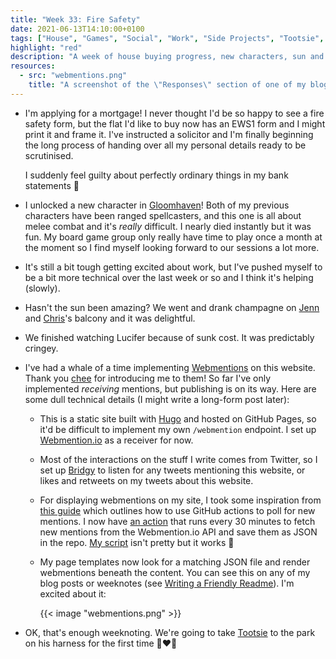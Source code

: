 ```yaml
---
title: "Week 33: Fire Safety"
date: 2021-06-13T14:10:00+0100
tags: ["House", "Games", "Social", "Work", "Side Projects", "Tootsie", "TV", "Cladding", "Board Games", "Gloomhaven", "Champagne", "Lucifer", "Webmention"]
highlight: "red"
description: "A week of house buying progress, new characters, sun and champagne with friends, and a lot of time spent learning how webmentions work."
resources:
  - src: "webmentions.png"
    title: "A screenshot of the \"Responses\" section of one of my blog posts, showing social interactions with the post and a form to submit your own mentions of the page."
---
```


  * I'm applying for a mortgage! I never thought I'd be so happy to see a fire safety form, but the flat I'd like to buy now has an EWS1 form and I might print it and frame it. I've instructed a solicitor and I'm finally beginning the long process of handing over all my personal details ready to be scrutinised.

    I suddenly feel guilty about perfectly ordinary things in my bank statements :grimacing:

  * I unlocked a new character in [Gloomhaven](https://boardgamegeek.com/boardgame/174430/gloomhaven)! Both of my previous characters have been ranged spellcasters, and this one is all about melee combat and it's _really_ difficult. I nearly died instantly but it was fun. My board game group only really have time to play once a month at the moment so I find myself looking forward to our sessions a lot more.

  * It's still a bit tough getting excited about work, but I've pushed myself to be a bit more technical over the last week or so and I think it's helping (slowly).

  * Hasn't the sun been amazing? We went and drank champagne on [Jenn](https://twitter.com/teachlearncode) and [Chris](https://twitter.com/mowjj)'s balcony and it was delightful.

  * We finished watching Lucifer because of sunk cost. It was predictably cringey.

  * I've had a whale of a time implementing [Webmentions](https://indieweb.org/Webmention) on this website. Thank you [chee](https://chee.snoot.club/) for introducing me to them! So far I've only implemented _receiving_ mentions, but publishing is on its way. Here are some dull technical details (I might write a long-form post later):

    * This is a static site built with [Hugo](https://gohugo.io/) and hosted on GitHub Pages, so it'd be difficult to implement my own `/webmention` endpoint. I set up [Webmention.io](https://webmention.io/) as a receiver for now.

    * Most of the interactions on the stuff I write comes from Twitter, so I set up [Bridgy](https://brid.gy/) to listen for any tweets mentioning this website, or likes and retweets on my tweets about this website.

    * For displaying webmentions on my site, I took some inspiration from [this guide](https://sebastiandedeyne.com/webmentions-on-a-static-site-with-github-actions/) which outlines how to use GitHub actions to poll for new mentions. I now have [an action](https://github.com/rowanmanning/rowanmanning.com/blob/main/.github/workflows/fetch-webmentions.yml) that runs every 30 minutes to fetch new mentions from the Webmention.io API and save them as JSON in the repo. [My script](https://github.com/rowanmanning/rowanmanning.com/blob/main/scripts/site-wm-fetch.js) isn't pretty but it works :slightly_smiling_face:

    * My page templates now look for a matching JSON file and render webmentions beneath the content. You can see this on any of my blog posts or weeknotes (see [Writing a Friendly Readme](/writing-a-friendly-readme/#responses)). I'm excited about it:

      {{< image "webmentions.png" >}}

  * OK, that's enough weeknoting. We're going to take [Tootsie](/tags/tootsie/) to the park on his harness for the first time :pleading_face::heart::wave:
